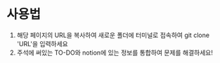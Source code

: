 # 사용법
1. 해당 페이지의 URL을 복사하여 새로운 폴더에 터미널로 접속하여 git clone 'URL'을 입력하세요
2. 주석에 써있는 TO-DO와 notion에 있는 정보를 통합하여 문제를 해결하세요!
